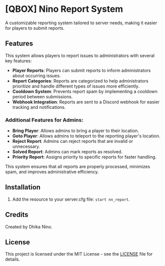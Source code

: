 # [QBOX] Nino Report System

A customizable reporting system tailored to server needs, making it easier for players to submit reports.

## Features

This system allows players to report issues to administrators with several key features:  

- **Player Reports**: Players can submit reports to inform administrators about occurring issues.  
- **Report Categories**: Reports are categorized to help administrators prioritize and handle different types of issues more efficiently.  
- **Cooldown System**: Prevents report spam by implementing a cooldown period between submissions.  
- **Webhook Integration**: Reports are sent to a Discord webhook for easier tracking and notifications.  

### **Additional Features for Admins:**  
- **Bring Player**: Allows admins to bring a player to their location.  
- **Goto Player**: Allows admins to teleport to the reporting player's location.  
- **Reject Report**: Admins can reject reports that are invalid or unnecessary.  
- **Solved Report**: Admins can mark reports as resolved.  
- **Priority Report**: Assigns priority to specific reports for faster handling.  

This system ensures that all reports are properly processed, minimizes spam, and improves administrative efficiency.


## Installation

1. Add the resource to your server.cfg file: `start nn_report`.

## Credits

Created by Dhika Nino.

## License

This project is licensed under the MIT License - see the [LICENSE](LICENSE) file for details.
